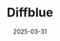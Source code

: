 ---  
layout: startup_page  
title: "Diffblue"  
id: "diffblue.com"  
permalink: "/diffbluediffblue.com03312025/"  
website: "https://www.diffblue.com/"  
funding_round: "Grant"  
funding_amount: "£1M"  
investors: "Innovate UK, King’s College London, British Telecom (BT), GoCodeGreen, and other European collaborators"  
about: "Diffblue creates AI-driven solutions for software engineering, specializing in autonomous unit test generation. Their core mission is to improve code quality, expand test coverage, and increase productivity by leveraging reinforcement learning to automate software development processes, offering a faster and more efficient solution compared to manual approaches."  
markets: "AI, Software Engineering"  
hq: "Oxford, England, United Kingdom"  
founded_year: "2016"  
linkedin: "https://uk.linkedin.com/company/diffblue"  
twitter: "https://twitter.com/diffbluehq"  
instagram: ""  
facebook: "https://www.facebook.com/AIforCode"  
crunchbase: "https://www.crunchbase.com/organization/diffblue"  
pitchbook: "https://pitchbook.com/profiles/company/159937-57"  

date_display: "31-Mar-2025"  
date: "2025-03-31"

# SEO Optimization  
meta_title: "Diffblue - Grant Funding (£1M)"  
meta_description: "Diffblue, Diffblue creates AI-driven solutions for software engineering, specializing in autonomous unit test generation. Their core mission is to improve code ..."  
meta_keywords: "Diffblue, AI, Software Engineering, Grant funding"  
canonical_url: "https://startup.projectstartups.com/diffbluediffblue.com03312025/"  
---